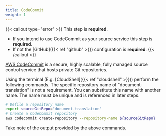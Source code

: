 ```yaml
---
title: CodeCommit
weight: 1
---
```


<!--
Copyright Amazon.com, Inc. or its affiliates. All Rights Reserved.
SPDX-License-Identifier: MIT-0
-->

{{< callout type="error" >}}
This step is **required**.

- If you intend to use CodeCommit as your source service this step is **required**.
- If not the [GitHub]({{< ref "github" >}}) configuration is **required**.
{{< /callout >}}

[AWS CodeCommit](https://aws.amazon.com/codecommit/) is a secure, highly scalable, fully managed source control service that hosts private Git repositories.

Using the terminal (E.g. [CloudShell]({{< ref "cloudshell" >}})) perform the following commands. The specific repository name of "document-translation" is not a requirement. You can substitute this name with another name. The name must be unique and is referenced in later steps. 

```sh
# Defile a repository name
export sourceGitRepo="document-translation"
# Create a CodeCommit repository
aws codecommit create-repository --repository-name ${sourceGitRepo}
```

Take note of the output provided by the above commands.
